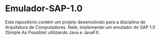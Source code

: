 # Emulador-SAP-1.0
Este repositório contém um projeto desenvolvido para a disciplina de Arquitetura de Computadores. Nele, implementei um emulador do SAP 1.0 (Simple As Possible) utilizando Java e JavaFX.
